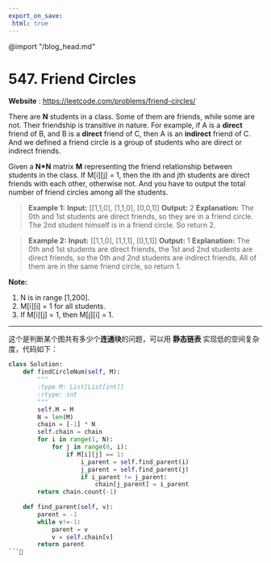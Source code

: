 ```yaml
---
export_on_save:
 html: true
---
```

@import "/blog_head.md"

# 547. Friend Circles

**Website** : https://leetcode.com/problems/friend-circles/

There are **N** students in a class. Some of them are friends, while some are not. Their friendship is transitive in nature. For example, if A is a **direct** friend of B, and B is a **direct** friend of C, then A is an **indirect** friend of C. And we defined a friend circle is a group of students who are direct or indirect friends.

Given a **N*N** matrix **M** representing the friend relationship between students in the class. If M[i][j] = 1, then the ith and jth students are direct friends with each other, otherwise not. And you have to output the total number of friend circles among all the students.

> **Example 1:**
**Input:** 
\[\[1,1,0],
 [1,1,0],
 [0,0,1]]
**Output:** 2
**Explanation:** The 0th and 1st students are direct friends, so they are in a friend circle. 
The 2nd student himself is in a friend circle. So return 2.

> **Example 2:**
**Input:** 
\[\[1,1,0],
 [1,1,1],
 [0,1,1]]
**Output:** 1
**Explanation:** The 0th and 1st students are direct friends, the 1st and 2nd students are direct friends, 
so the 0th and 2nd students are indirect friends. All of them are in the same friend circle, so return 1.

**Note:**
1. N is in range [1,200].
2. M[i][i] = 1 for all students.
3. If M[i][j] = 1, then M[j][i] = 1.

---

这个是判断某个图共有多少个**连通块**的问题，可以用 **静态链表** 实现低的空间复杂度，代码如下：
```python {.line-numbers}
class Solution:
    def findCircleNum(self, M):
        """
        :type M: List[List[int]]
        :rtype: int
        """
        self.M = M
        N = len(M)
        chain = [-1] * N
        self.chain = chain
        for i in range(1, N):
            for j in range(0, i):
                if M[i][j] == 1:
                    i_parent = self.find_parent(i)
                    j_parent = self.find_parent(j)
                    if i_parent != j_parent:
                        chain[j_parent] = i_parent
        return chain.count(-1)
                    
    def find_parent(self, v):
        parent = -1
        while v!=-1:
            parent = v
            v = self.chain[v]
        return parent
```

